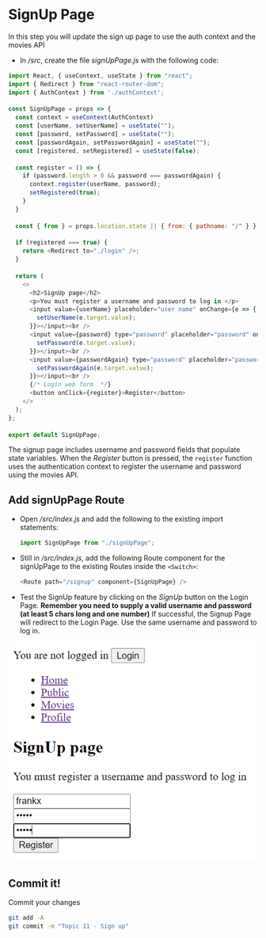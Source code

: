 # SignUp Page

In this step you will update the sign up page to use the auth context and the movies API

+ In */src*, create the file *signUpPage.js*  with the following code:

~~~javascript
import React, { useContext, useState } from "react";
import { Redirect } from "react-router-dom";
import { AuthContext } from './authContext';

const SignUpPage = props => {
  const context = useContext(AuthContext)
  const [userName, setUserName] = useState("");
  const [password, setPassword] = useState("");
  const [passwordAgain, setPasswordAgain] = useState("");
  const [registered, setRegistered] = useState(false);

  const register = () => {
    if (password.length > 0 && password === passwordAgain) {
      context.register(userName, password);
      setRegistered(true);
    }
  }

  const { from } = props.location.state || { from: { pathname: "/" } };

  if (registered === true) {
    return <Redirect to="./login" />;
  }

  return (
    <>
      <h2>SignUp page</h2>
      <p>You must register a username and password to log in </p>
      <input value={userName} placeholder="user name" onChange={e => {
        setUserName(e.target.value);
      }}></input><br />
      <input value={password} type="password" placeholder="password" onChange={e => {
        setPassword(e.target.value);
      }}></input><br />
      <input value={passwordAgain} type="password" placeholder="password again" onChange={e => {
        setPasswordAgain(e.target.value);
      }}></input><br />
      {/* Login web form  */}
      <button onClick={register}>Register</button>
    </>
  );
};

export default SignUpPage;
~~~

The signup page includes username and password fields that populate state variables. When the *Register* button is pressed, the ``register`` function uses the authentication context to register the username and password using the movies  API.

## Add signUpPage Route

+ Open */src/index.js* and add the following to the existing import statements:

  ~~~javascript
  import SignUpPage from "./signUpPage";
  ~~~

  

+ Still in */src/index.js*, add the following Route component for the signUpPage to the existing Routes inside the `<Switch>`:

  ~~~javascript
  <Route path="/signup" component={SignUpPage} />
  ~~~

   

+ Test the SignUp feature by clicking on the *SignUp* button on the Login Page. **Remember you need to supply a valid username and password (at least 5 chars long and one number)**
If successful, the Signup Page will redirect to the Login Page. Use the same username and password to log in. 

![SignUp](./img/5.png)

## Commit it!
Commit your changes
~~~bash
git add -A
git commit -m "Topic 11 - Sign up"
~~~

